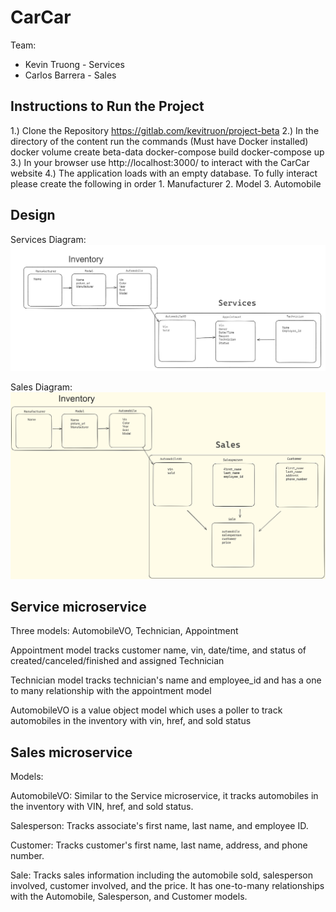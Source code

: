 # CarCar

Team:

- Kevin Truong - Services
- Carlos Barrera - Sales

## Instructions to Run the Project

1.) Clone the Repository https://gitlab.com/kevitruon/project-beta
2.) In the directory of the content run the commands (Must have Docker installed)
docker volume create beta-data
docker-compose build
docker-compose up
3.) In your browser use http://localhost:3000/ to interact with the CarCar website
4.) The application loads with an empty database. To fully interact please create the following in order 1. Manufacturer 2. Model 3. Automobile

## Design

Services Diagram: ![alt text](ghi/app/public/image.png)

Sales Diagram: ![alt text](ghi/app/public/saleDiagramImage.png)

## Service microservice

Three models: AutomobileVO, Technician, Appointment

Appointment model tracks customer name, vin, date/time, and status of created/canceled/finished and assigned Technician

Technician model tracks technician's name and employee_id and has a one to many relationship with the appointment model

AutomobileVO is a value object model which uses a poller to track automobiles in the inventory with vin, href, and sold status

## Sales microservice

Models:

AutomobileVO: Similar to the Service microservice, it tracks automobiles in the inventory with VIN, href, and sold status.

Salesperson: Tracks associate's first name, last name, and employee ID.

Customer: Tracks customer's first name, last name, address, and phone number.

Sale: Tracks sales information including the automobile sold, salesperson involved, customer involved, and the price. It has one-to-many relationships with the Automobile, Salesperson, and Customer models.

